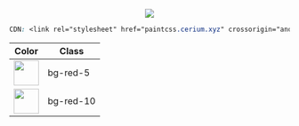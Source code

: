 
<p align="center"> <img src="https://i.imgur.com/caJNU2a.png"> </p>

```css
CDN: <link rel="stylesheet" href="paintcss.cerium.xyz" crossorigin="anonymous" />
```

| Color                                                       | Class         |
| ---                                                         | ---           |
| <img width="45" src="https://i.imgur.com/JoWnqX6.png">      | bg-red-5      |
| <img width="45" src="https://i.imgur.com/SpVf22g.png">      | bg-red-10     |

